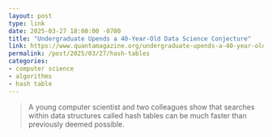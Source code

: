 ```yaml
---
layout: post
type: link
date: 2025-03-27 18:00:00 -0700
title: "Undergraduate Upends a 40-Year-Old Data Science Conjecture"
link: https://www.quantamagazine.org/undergraduate-upends-a-40-year-old-data-science-conjecture-20250210/
permalink: /post/2025/03/27/hash-tables
categories: 
- computer science
- algorithms
- hash table
---
```

<blockquote>A young computer scientist and two colleagues show that searches within data structures called hash tables can be much faster than previously deemed possible.</blockquote>